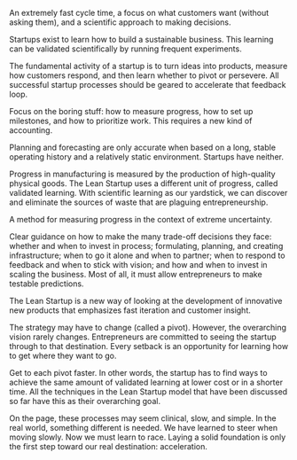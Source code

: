 
An extremely fast cycle time, a focus on what customers want (without asking them), and a scientific approach to making decisions.

Startups exist to learn how to build a sustainable business. This learning can be validated scientifically by running frequent experiments.

The fundamental activity of a startup is to turn ideas into products, measure how customers respond, and then learn whether to pivot or persevere. All successful startup processes should be geared to accelerate that feedback loop.

Focus on the boring stuff: how to measure progress, how to set up milestones, and how to prioritize work. This requires a new kind of accounting.

Planning and forecasting are only accurate when based on a long, stable operating history and a relatively static environment. Startups have neither.

Progress in manufacturing is measured by the production of high-quality physical goods. The Lean Startup uses a different unit of progress, called validated learning. With scientific learning as our yardstick, we can discover and eliminate the sources of waste that are plaguing entrepreneurship.

A method for measuring progress in the context of extreme uncertainty.

Clear guidance on how to make the many trade-off decisions they face: whether and when to invest in process; formulating, planning, and creating infrastructure; when to go it alone and when to partner; when to respond to feedback and when to stick with vision; and how and when to invest in scaling the business. Most of all, it must allow entrepreneurs to make testable predictions.

The Lean Startup is a new way of looking at the development of innovative new products that emphasizes fast iteration and customer insight.

The strategy may have to change (called a pivot). However, the overarching vision rarely changes. Entrepreneurs are committed to seeing the startup through to that destination. Every setback is an opportunity for learning how to get where they want to go.

Get to each pivot faster. In other words, the startup has to find ways to achieve the same amount of validated learning at lower cost or in a shorter time. All the techniques in the Lean Startup model that have been discussed so far have this as their overarching goal.

On the page, these processes may seem clinical, slow, and simple. In the real world, something different is needed. We have learned to steer when moving slowly. Now we must learn to race. Laying a solid foundation is only the first step toward our real destination: acceleration.
